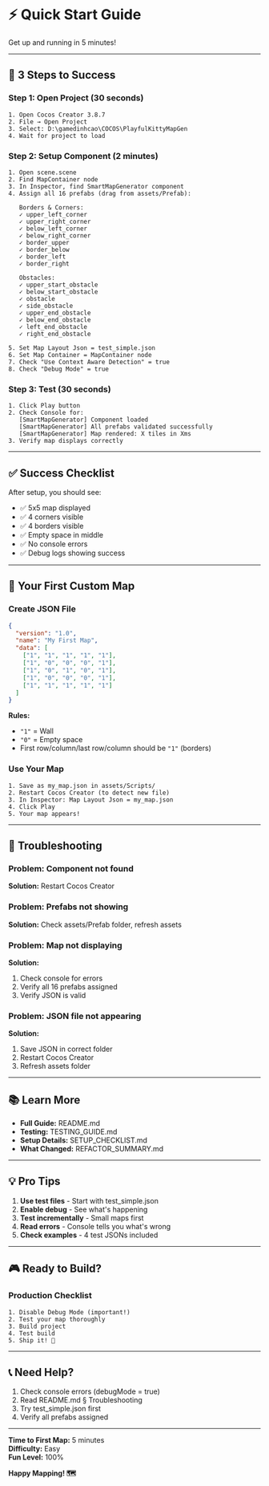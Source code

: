 # ⚡ Quick Start Guide

Get up and running in 5 minutes!

---

## 🚀 3 Steps to Success

### Step 1: Open Project (30 seconds)

```
1. Open Cocos Creator 3.8.7
2. File → Open Project
3. Select: D:\gamedinhcao\COCOS\PlayfulKittyMapGen
4. Wait for project to load
```

### Step 2: Setup Component (2 minutes)

```
1. Open scene.scene
2. Find MapContainer node
3. In Inspector, find SmartMapGenerator component
4. Assign all 16 prefabs (drag from assets/Prefab):
   
   Borders & Corners:
   ✓ upper_left_corner
   ✓ upper_right_corner  
   ✓ below_left_corner
   ✓ below_right_corner
   ✓ border_upper
   ✓ border_below
   ✓ border_left
   ✓ border_right
   
   Obstacles:
   ✓ upper_start_obstacle
   ✓ below_start_obstacle
   ✓ obstacle
   ✓ side_obstacle
   ✓ upper_end_obstacle
   ✓ below_end_obstacle
   ✓ left_end_obstacle
   ✓ right_end_obstacle

5. Set Map Layout Json = test_simple.json
6. Set Map Container = MapContainer node
7. Check "Use Context Aware Detection" = true
8. Check "Debug Mode" = true
```

### Step 3: Test (30 seconds)

```
1. Click Play button
2. Check Console for:
   [SmartMapGenerator] Component loaded
   [SmartMapGenerator] All prefabs validated successfully
   [SmartMapGenerator] Map rendered: X tiles in Xms
3. Verify map displays correctly
```

---

## ✅ Success Checklist

After setup, you should see:

- ✅ 5x5 map displayed
- ✅ 4 corners visible
- ✅ 4 borders visible
- ✅ Empty space in middle
- ✅ No console errors
- ✅ Debug logs showing success

---

## 🎯 Your First Custom Map

### Create JSON File

```json
{
  "version": "1.0",
  "name": "My First Map",
  "data": [
    ["1", "1", "1", "1", "1"],
    ["1", "0", "0", "0", "1"],
    ["1", "0", "1", "0", "1"],
    ["1", "0", "0", "0", "1"],
    ["1", "1", "1", "1", "1"]
  ]
}
```

**Rules:**
- `"1"` = Wall
- `"0"` = Empty space
- First row/column/last row/column should be `"1"` (borders)

### Use Your Map

```
1. Save as my_map.json in assets/Scripts/
2. Restart Cocos Creator (to detect new file)
3. In Inspector: Map Layout Json = my_map.json
4. Click Play
5. Your map appears!
```

---

## 🐛 Troubleshooting

### Problem: Component not found

**Solution:** Restart Cocos Creator

### Problem: Prefabs not showing

**Solution:** Check assets/Prefab folder, refresh assets

### Problem: Map not displaying

**Solution:** 
1. Check console for errors
2. Verify all 16 prefabs assigned
3. Verify JSON is valid

### Problem: JSON file not appearing

**Solution:**
1. Save JSON in correct folder
2. Restart Cocos Creator
3. Refresh assets folder

---

## 📚 Learn More

- **Full Guide:** README.md
- **Testing:** TESTING_GUIDE.md  
- **Setup Details:** SETUP_CHECKLIST.md
- **What Changed:** REFACTOR_SUMMARY.md

---

## 💡 Pro Tips

1. **Use test files** - Start with test_simple.json
2. **Enable debug** - See what's happening
3. **Test incrementally** - Small maps first
4. **Read errors** - Console tells you what's wrong
5. **Check examples** - 4 test JSONs included

---

## 🎮 Ready to Build?

### Production Checklist

```
1. Disable Debug Mode (important!)
2. Test your map thoroughly
3. Build project
4. Test build
5. Ship it! 🚀
```

---

## 📞 Need Help?

1. Check console errors (debugMode = true)
2. Read README.md § Troubleshooting
3. Try test_simple.json first
4. Verify all prefabs assigned

---

**Time to First Map:** 5 minutes  
**Difficulty:** Easy  
**Fun Level:** 100%  

**Happy Mapping! 🗺️**
